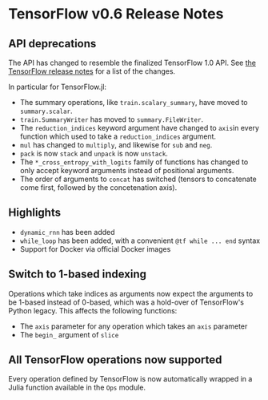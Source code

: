 TensorFlow v0.6 Release Notes
=============================

API deprecations
------------

The API has changed to resemble the finalized TensorFlow 1.0 API. See [the TensorFlow release notes](https://github.com/tensorflow/tensorflow/blob/master/RELEASE.md) for a list of the changes.

In particular for TensorFlow.jl:

* The summary operations, like `train.scalary_summary`, have moved to `summary.scalar`.
* `train.SummaryWriter` has moved to `summary.FileWriter`.
* The `reduction_indices` keyword argument have changed to `axis`in every function which used to take a `reduction_indices` argument.
* `mul` has changed to `multiply`, and likewise for `sub` and `neg`.
* `pack` is now `stack` and `unpack` is now `unstack`.
* The `*_cross_entropy_with_logits` family of functions has changed to only accept keyword arguments instead of positional arguments.
* The order of arguments to `concat` has switched (tensors to concatenate come first, followed by the concetenation axis).


Highlights
----------------

* `dynamic_rnn` has been added
* `while_loop` has been added, with a convenient `@tf while ... end` syntax
* Support for Docker via official Docker images

Switch to 1-based indexing
---------------

Operations which take indices as arguments now expect the arguments to be
1-based instead of 0-based, which was a hold-over of TensorFlow's Python
legacy. This affects the following functions:

* The `axis` parameter for any operation which takes an `axis` parameter
* The `begin_` argument of `slice`

All TensorFlow operations now supported
--------------

Every operation defined by TensorFlow is now automatically wrapped in a
Julia function available in the `Ops` module.
